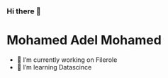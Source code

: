 ### Hi there 👋
<h1> Mohamed Adel Mohamed</h1>

 - 🔭 I’m currently working on Filerole
 - 🌱 I’m learning Datascince


